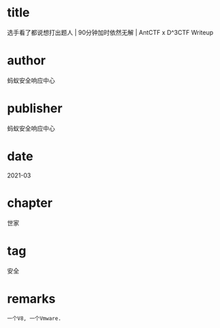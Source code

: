 # title
选手看了都说想打出题人 | 90分钟加时依然无解 | AntCTF x D^3CTF Writeup

# author
蚂蚁安全响应中心

# publisher
蚂蚁安全响应中心

# date
2021-03

# chapter
世家

# tag
安全

# remarks
`一个V8, 一个Vmware. `

